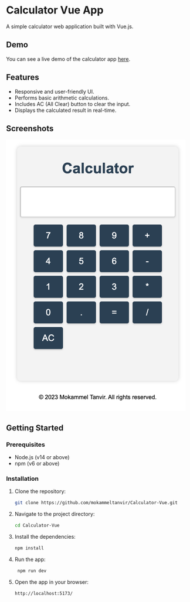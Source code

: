 # Calculator Vue App

A simple calculator web application built with Vue.js.

## Demo

You can see a live demo of the calculator app [here](https://calculator-vue-mt.vercel.app/).

## Features

- Responsive and user-friendly UI.
- Performs basic arithmetic calculations.
- Includes AC (All Clear) button to clear the input.
- Displays the calculated result in real-time.

## Screenshots

![Calculator App Screenshot](./calculator-screenshot.png)

## Getting Started

### Prerequisites

- Node.js (v14 or above)
- npm (v6 or above)

### Installation

1. Clone the repository:

   ```sh
   git clone https://github.com/mokammeltanvir/Calculator-Vue.git
   ```

2. Navigate to the project directory:

   ```sh
   cd Calculator-Vue
   ```

3. Install the dependencies:

   ```sh
   npm install
   ```

4. Run the app:

   ```sh
    npm run dev
   ```

5. Open the app in your browser:

   ```sh
   http://localhost:5173/
   ```
